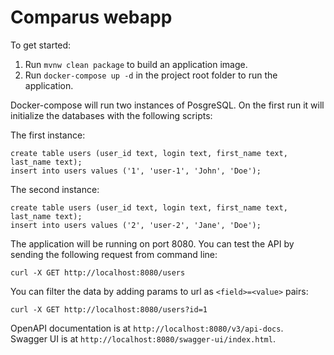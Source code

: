 # Comparus webapp

To get started:

1. Run `mvnw clean package` to build an application image.
2. Run `docker-compose up -d` in the project root folder to run the application.

Docker-compose will run two instances of PosgreSQL. On the first run it will initialize 
the databases with the following scripts:

The first instance:

`create table users (user_id text, login text, first_name text, last_name text);`<br/>
`insert into users values ('1', 'user-1', 'John', 'Doe');`

The second instance:

`create table users (user_id text, login text, first_name text, last_name text);`<br/>
`insert into users values ('2', 'user-2', 'Jane', 'Doe');`

The application will be running on port 8080. You can test the API by sending the following request from command line:

`curl -X GET http://localhost:8080/users`

You can filter the data by adding params to url as `<field>=<value>` pairs:

`curl -X GET http://localhost:8080/users?id=1`

OpenAPI documentation is at `http://localhost:8080/v3/api-docs`.<br/>
Swagger UI is at `http://localhost:8080/swagger-ui/index.html`.
